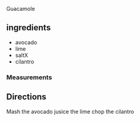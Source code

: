 Guacamole
## ingredients 
* avocado
* lime
* saltX
* cilantro
### Measurements 

## Directions 
Mash the avocado
jusice the lime
chop the cilantro
